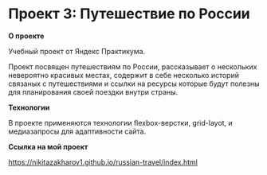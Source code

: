 # Проект 3: Путешествие по России

**О проекте**

Учебный проект от Яндекс Практикума.

Проект посвящен путешествиям по России, рассказывает о нескольких невероятно красивых местах, содержит в себе несколько историй связаных с путешествиями и ссылки на ресурсы которые будут полезны для планирования своей поездки внутри страны.

**Технологии**

В проекте применяются технологии flexbox-верстки, grid-layot, и медиазапросы для адаптивности сайта.

**Ссылка на мой проект**

https://nikitazakharov1.github.io/russian-travel/index.html